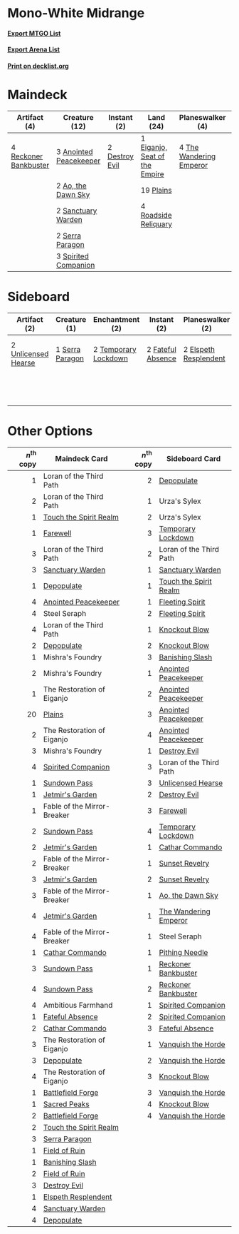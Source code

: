 # Mono-White Midrange

#### [Export MTGO List](../collection/Mono-White%20Midrange/Mono-White%20Midrange.txt)
#### [Export Arena List](../collection/Mono-White%20Midrange/Mono-White%20Midrange_arena.txt)
#### [Print on decklist.org](http://decklist.org/?deckmain=3%09Ambitious%20Farmhand%0A3%09Anointed%20Peacekeeper%0A2%09Ao,%20the%20Dawn%20Sky%0A2%09Destroy%20Evil%0A1%09Eiganjo,%20Seat%20of%20the%20Empire%0A4%09Lay%20Down%20Arms%0A19%09Plains%0A4%09Reckoner%20Bankbuster%0A4%09Roadside%20Reliquary%0A2%09Sanctuary%20Warden%0A2%09Serra%20Paragon%0A3%09Spirited%20Companion%0A3%09Steel%20Seraph%0A4%09The%20Wandering%20Emperor%0A4%09Wedding%20Announcement&deckside=2%09Banishing%20Slash%0A1%09Depopulate%0A2%09Elspeth%20Resplendent%0A2%09Farewell%0A2%09Fateful%20Absence%0A1%09Loran%20of%20the%20Third%20Path%0A1%09Serra%20Paragon%0A2%09Temporary%20Lockdown%0A2%09Unlicensed%20Hearse)
# Maindeck

|                                          Artifact (4)                                          |                                          Creature (12)                                          |                                       Instant (2)                                       |                                               Land (24)                                                |                                         Planeswalker (4)                                         |     Unknown (14)     |
|------------------------------------------------------------------------------------------------|-------------------------------------------------------------------------------------------------|-----------------------------------------------------------------------------------------|--------------------------------------------------------------------------------------------------------|--------------------------------------------------------------------------------------------------|----------------------|
|4 [Reckoner Bankbuster](http://gatherer.wizards.com/Pages/Card/Details.aspx?multiverseid=548568)|3 [Anointed Peacekeeper](http://gatherer.wizards.com/Pages/Card/Details.aspx?multiverseid=574482)|2 [Destroy Evil](http://gatherer.wizards.com/Pages/Card/Details.aspx?multiverseid=574497)|1 [Eiganjo, Seat of the Empire](http://gatherer.wizards.com/Pages/Card/Details.aspx?multiverseid=548581)|4 [The Wandering Emperor](http://gatherer.wizards.com/Pages/Card/Details.aspx?multiverseid=548337)|3 Ambitious Farmhand  |
|                                                                                                |2 [Ao, the Dawn Sky](http://gatherer.wizards.com/Pages/Card/Details.aspx?multiverseid=548292)    |                                                                                         |19 [Plains](http://gatherer.wizards.com/Pages/Card/Details.aspx?multiverseid=439856)                    |                                                                                                  |4 Lay Down Arms       |
|                                                                                                |2 [Sanctuary Warden](http://gatherer.wizards.com/Pages/Card/Details.aspx?multiverseid=555231)    |                                                                                         |4 [Roadside Reliquary](http://gatherer.wizards.com/Pages/Card/Details.aspx?multiverseid=548585)         |                                                                                                  |3 Steel Seraph        |
|                                                                                                |2 [Serra Paragon](http://gatherer.wizards.com/Pages/Card/Details.aspx?multiverseid=574512)       |                                                                                         |                                                                                                        |                                                                                                  |4 Wedding Announcement|
|                                                                                                |3 [Spirited Companion](http://gatherer.wizards.com/Pages/Card/Details.aspx?multiverseid=548333)  |                                                                                         |                                                                                                        |                                                                                                  |                      |


# Sideboard

|                                         Artifact (2)                                         |                                       Creature (1)                                       |                                        Enchantment (2)                                        |                                        Instant (2)                                         |                                        Planeswalker (2)                                        |                                        Sorcery (5)                                         |       Unknown (1)       |
|----------------------------------------------------------------------------------------------|------------------------------------------------------------------------------------------|-----------------------------------------------------------------------------------------------|--------------------------------------------------------------------------------------------|------------------------------------------------------------------------------------------------|--------------------------------------------------------------------------------------------|-------------------------|
|2 [Unlicensed Hearse](http://gatherer.wizards.com/Pages/Card/Details.aspx?multiverseid=555447)|1 [Serra Paragon](http://gatherer.wizards.com/Pages/Card/Details.aspx?multiverseid=574512)|2 [Temporary Lockdown](http://gatherer.wizards.com/Pages/Card/Details.aspx?multiverseid=574516)|2 [Fateful Absence](http://gatherer.wizards.com/Pages/Card/Details.aspx?multiverseid=534774)|2 [Elspeth Resplendent](http://gatherer.wizards.com/Pages/Card/Details.aspx?multiverseid=555212)|2 [Banishing Slash](http://gatherer.wizards.com/Pages/Card/Details.aspx?multiverseid=548293)|1 Loran of the Third Path|
|                                                                                              |                                                                                          |                                                                                               |                                                                                            |                                                                                                |1 [Depopulate](http://gatherer.wizards.com/Pages/Card/Details.aspx?multiverseid=555211)     |                         |
|                                                                                              |                                                                                          |                                                                                               |                                                                                            |                                                                                                |2 [Farewell](http://gatherer.wizards.com/Pages/Card/Details.aspx?multiverseid=548306)       |                         |


# Other Options

|*n*<sup>th</sup> copy|                                          Maindeck Card                                          |*n*<sup>th</sup> copy|                                         Sideboard Card                                          |
|--------------------:|-------------------------------------------------------------------------------------------------|--------------------:|-------------------------------------------------------------------------------------------------|
|                    1|Loran of the Third Path                                                                          |                    2|[Depopulate](http://gatherer.wizards.com/Pages/Card/Details.aspx?multiverseid=555211)            |
|                    2|Loran of the Third Path                                                                          |                    1|Urza's Sylex                                                                                     |
|                    1|[Touch the Spirit Realm](http://gatherer.wizards.com/Pages/Card/Details.aspx?multiverseid=548335)|                    2|Urza's Sylex                                                                                     |
|                    1|[Farewell](http://gatherer.wizards.com/Pages/Card/Details.aspx?multiverseid=548306)              |                    3|[Temporary Lockdown](http://gatherer.wizards.com/Pages/Card/Details.aspx?multiverseid=574516)    |
|                    3|Loran of the Third Path                                                                          |                    2|Loran of the Third Path                                                                          |
|                    3|[Sanctuary Warden](http://gatherer.wizards.com/Pages/Card/Details.aspx?multiverseid=555231)      |                    1|[Sanctuary Warden](http://gatherer.wizards.com/Pages/Card/Details.aspx?multiverseid=555231)      |
|                    1|[Depopulate](http://gatherer.wizards.com/Pages/Card/Details.aspx?multiverseid=555211)            |                    1|[Touch the Spirit Realm](http://gatherer.wizards.com/Pages/Card/Details.aspx?multiverseid=548335)|
|                    4|[Anointed Peacekeeper](http://gatherer.wizards.com/Pages/Card/Details.aspx?multiverseid=574482)  |                    1|[Fleeting Spirit](http://gatherer.wizards.com/Pages/Card/Details.aspx?multiverseid=540844)       |
|                    4|Steel Seraph                                                                                     |                    2|[Fleeting Spirit](http://gatherer.wizards.com/Pages/Card/Details.aspx?multiverseid=540844)       |
|                    4|Loran of the Third Path                                                                          |                    1|[Knockout Blow](http://gatherer.wizards.com/Pages/Card/Details.aspx?multiverseid=555221)         |
|                    2|[Depopulate](http://gatherer.wizards.com/Pages/Card/Details.aspx?multiverseid=555211)            |                    2|[Knockout Blow](http://gatherer.wizards.com/Pages/Card/Details.aspx?multiverseid=555221)         |
|                    1|Mishra's Foundry                                                                                 |                    3|[Banishing Slash](http://gatherer.wizards.com/Pages/Card/Details.aspx?multiverseid=548293)       |
|                    2|Mishra's Foundry                                                                                 |                    1|[Anointed Peacekeeper](http://gatherer.wizards.com/Pages/Card/Details.aspx?multiverseid=574482)  |
|                    1|The Restoration of Eiganjo                                                                       |                    2|[Anointed Peacekeeper](http://gatherer.wizards.com/Pages/Card/Details.aspx?multiverseid=574482)  |
|                   20|[Plains](http://gatherer.wizards.com/Pages/Card/Details.aspx?multiverseid=439856)                |                    3|[Anointed Peacekeeper](http://gatherer.wizards.com/Pages/Card/Details.aspx?multiverseid=574482)  |
|                    2|The Restoration of Eiganjo                                                                       |                    4|[Anointed Peacekeeper](http://gatherer.wizards.com/Pages/Card/Details.aspx?multiverseid=574482)  |
|                    3|Mishra's Foundry                                                                                 |                    1|[Destroy Evil](http://gatherer.wizards.com/Pages/Card/Details.aspx?multiverseid=574497)          |
|                    4|[Spirited Companion](http://gatherer.wizards.com/Pages/Card/Details.aspx?multiverseid=548333)    |                    3|Loran of the Third Path                                                                          |
|                    1|[Sundown Pass](http://gatherer.wizards.com/Pages/Card/Details.aspx?multiverseid=541142)          |                    3|[Unlicensed Hearse](http://gatherer.wizards.com/Pages/Card/Details.aspx?multiverseid=555447)     |
|                    1|[Jetmir's Garden](http://gatherer.wizards.com/Pages/Card/Details.aspx?multiverseid=555451)       |                    2|[Destroy Evil](http://gatherer.wizards.com/Pages/Card/Details.aspx?multiverseid=574497)          |
|                    1|Fable of the Mirror-Breaker                                                                      |                    3|[Farewell](http://gatherer.wizards.com/Pages/Card/Details.aspx?multiverseid=548306)              |
|                    2|[Sundown Pass](http://gatherer.wizards.com/Pages/Card/Details.aspx?multiverseid=541142)          |                    4|[Temporary Lockdown](http://gatherer.wizards.com/Pages/Card/Details.aspx?multiverseid=574516)    |
|                    2|[Jetmir's Garden](http://gatherer.wizards.com/Pages/Card/Details.aspx?multiverseid=555451)       |                    1|[Cathar Commando](http://gatherer.wizards.com/Pages/Card/Details.aspx?multiverseid=534764)       |
|                    2|Fable of the Mirror-Breaker                                                                      |                    1|[Sunset Revelry](http://gatherer.wizards.com/Pages/Card/Details.aspx?multiverseid=534796)        |
|                    3|[Jetmir's Garden](http://gatherer.wizards.com/Pages/Card/Details.aspx?multiverseid=555451)       |                    2|[Sunset Revelry](http://gatherer.wizards.com/Pages/Card/Details.aspx?multiverseid=534796)        |
|                    3|Fable of the Mirror-Breaker                                                                      |                    1|[Ao, the Dawn Sky](http://gatherer.wizards.com/Pages/Card/Details.aspx?multiverseid=548292)      |
|                    4|[Jetmir's Garden](http://gatherer.wizards.com/Pages/Card/Details.aspx?multiverseid=555451)       |                    1|[The Wandering Emperor](http://gatherer.wizards.com/Pages/Card/Details.aspx?multiverseid=548337) |
|                    4|Fable of the Mirror-Breaker                                                                      |                    1|Steel Seraph                                                                                     |
|                    1|[Cathar Commando](http://gatherer.wizards.com/Pages/Card/Details.aspx?multiverseid=534764)       |                    1|[Pithing Needle](http://gatherer.wizards.com/Pages/Card/Details.aspx?multiverseid=129526)        |
|                    3|[Sundown Pass](http://gatherer.wizards.com/Pages/Card/Details.aspx?multiverseid=541142)          |                    1|[Reckoner Bankbuster](http://gatherer.wizards.com/Pages/Card/Details.aspx?multiverseid=548568)   |
|                    4|[Sundown Pass](http://gatherer.wizards.com/Pages/Card/Details.aspx?multiverseid=541142)          |                    2|[Reckoner Bankbuster](http://gatherer.wizards.com/Pages/Card/Details.aspx?multiverseid=548568)   |
|                    4|Ambitious Farmhand                                                                               |                    1|[Spirited Companion](http://gatherer.wizards.com/Pages/Card/Details.aspx?multiverseid=548333)    |
|                    1|[Fateful Absence](http://gatherer.wizards.com/Pages/Card/Details.aspx?multiverseid=534774)       |                    2|[Spirited Companion](http://gatherer.wizards.com/Pages/Card/Details.aspx?multiverseid=548333)    |
|                    2|[Cathar Commando](http://gatherer.wizards.com/Pages/Card/Details.aspx?multiverseid=534764)       |                    3|[Fateful Absence](http://gatherer.wizards.com/Pages/Card/Details.aspx?multiverseid=534774)       |
|                    3|The Restoration of Eiganjo                                                                       |                    1|[Vanquish the Horde](http://gatherer.wizards.com/Pages/Card/Details.aspx?multiverseid=534799)    |
|                    3|[Depopulate](http://gatherer.wizards.com/Pages/Card/Details.aspx?multiverseid=555211)            |                    2|[Vanquish the Horde](http://gatherer.wizards.com/Pages/Card/Details.aspx?multiverseid=534799)    |
|                    4|The Restoration of Eiganjo                                                                       |                    3|[Knockout Blow](http://gatherer.wizards.com/Pages/Card/Details.aspx?multiverseid=555221)         |
|                    1|[Battlefield Forge](http://gatherer.wizards.com/Pages/Card/Details.aspx?multiverseid=129479)     |                    3|[Vanquish the Horde](http://gatherer.wizards.com/Pages/Card/Details.aspx?multiverseid=534799)    |
|                    1|[Sacred Peaks](http://gatherer.wizards.com/Pages/Card/Details.aspx?multiverseid=574734)          |                    4|[Knockout Blow](http://gatherer.wizards.com/Pages/Card/Details.aspx?multiverseid=555221)         |
|                    2|[Battlefield Forge](http://gatherer.wizards.com/Pages/Card/Details.aspx?multiverseid=129479)     |                    4|[Vanquish the Horde](http://gatherer.wizards.com/Pages/Card/Details.aspx?multiverseid=534799)    |
|                    2|[Touch the Spirit Realm](http://gatherer.wizards.com/Pages/Card/Details.aspx?multiverseid=548335)|                     |                                                                                                 |
|                    3|[Serra Paragon](http://gatherer.wizards.com/Pages/Card/Details.aspx?multiverseid=574512)         |                     |                                                                                                 |
|                    1|[Field of Ruin](http://gatherer.wizards.com/Pages/Card/Details.aspx?multiverseid=435415)         |                     |                                                                                                 |
|                    1|[Banishing Slash](http://gatherer.wizards.com/Pages/Card/Details.aspx?multiverseid=548293)       |                     |                                                                                                 |
|                    2|[Field of Ruin](http://gatherer.wizards.com/Pages/Card/Details.aspx?multiverseid=435415)         |                     |                                                                                                 |
|                    3|[Destroy Evil](http://gatherer.wizards.com/Pages/Card/Details.aspx?multiverseid=574497)          |                     |                                                                                                 |
|                    1|[Elspeth Resplendent](http://gatherer.wizards.com/Pages/Card/Details.aspx?multiverseid=555212)   |                     |                                                                                                 |
|                    4|[Sanctuary Warden](http://gatherer.wizards.com/Pages/Card/Details.aspx?multiverseid=555231)      |                     |                                                                                                 |
|                    4|[Depopulate](http://gatherer.wizards.com/Pages/Card/Details.aspx?multiverseid=555211)            |                     |                                                                                                 |

